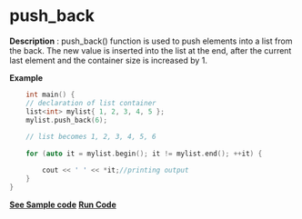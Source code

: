 # push_back

**Description** :
push_back() function is used to push elements into a list from the back. The new value is inserted into the list at the end, after the current last element and the container size is increased by 1.

**Example**
```cpp
    int main() { 
    // declaration of list container
    list<int> mylist{ 1, 2, 3, 4, 5 }; 
    mylist.push_back(6); 
  
    // list becomes 1, 2, 3, 4, 5, 6
  
    for (auto it = mylist.begin(); it != mylist.end(); ++it) {

        cout << ' ' << *it;//printing output
    } 
} 

```
**[See Sample code](../snippets/list/push_back.cpp)**
**[Run Code](https://rextester.com/WPKH74445)**

